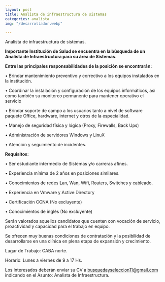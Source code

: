 ```yaml
---
layout: post
title: Analista de infraestructura de sistemas
categories: analista
img: "/desarrollador.webp"

---
```

Analista de infraestructura de sistemas.

**Importante Institución de Salud se encuentra en la búsqueda de un Analista de Infraestructura para su área de Sistemas.**

**Entre las principales responsabilidades de la posición se encontrarán:**

• Brindar mantenimiento preventivo y correctivo a los equipos instalados en la institución.

• Coordinar la instalación y configuración de los equipos informáticos, así como también su monitoreo permanente para mantener operativo el servicio

• Brindar soporte de campo a los usuarios tanto a nivel de software paquete Office, hardware, internet y otros de la especialidad.

• Manejo de seguridad física y lógica (Proxy, Firewalls, Back Ups)

• Administración de servidores Windows y LinuX

• Atención y seguimiento de incidentes.

**Requisitos:**

• Ser estudiante intermedio de Sistemas y/o carreras afines.

• Experiencia mínima de 2 años en posiciones similares.

• Conocimientos de redes Lan, Wan, Wifi, Routers, Switches y cableado.

• Experiencia en Vmware y Active Directory

• Certificación CCNA (No excluyente)

• Conocimientos de inglés (No excluyente)

Serán valorados aquellos candidatos que cuenten con vocación de servicio, proactividad y capacidad para el trabajo en equipo.

Se ofrecen muy buenas condiciones de contratación y la posibilidad de desarrollarse en una clínica en plena etapa de expansión y crecimiento.

Lugar de Trabajo: CABA norte.

Horario: Lunes a viernes de 9 a 17 Hs.

Los interesados deberán enviar su CV a busquedayseleccion11@gmail.com indicando en el Asunto: Analista de Infraestructura.